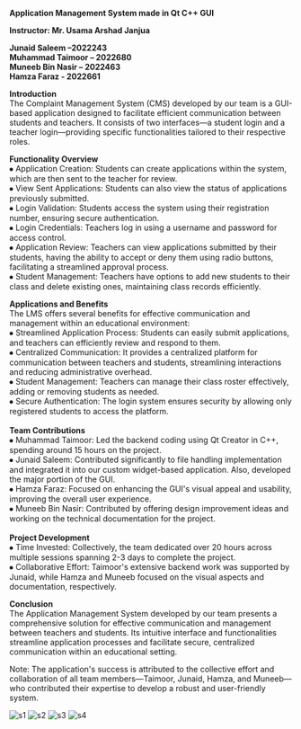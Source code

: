 **Application Management System made in Qt C++ GUI**<br>

**Instructor: Mr. Usama Arshad Janjua**

**Junaid Saleem –2022243** <br>
**Muhammad Taimoor – 2022680** <br>
**Muneeb Bin Nasir – 2022463**<br>
**Hamza Faraz - 2022661**<br>

**Introduction**<br>
The Complaint Management System (CMS) developed by our team is a GUI-based application designed to facilitate efficient communication between students and teachers. It consists of two interfaces—a student login and a teacher login—providing specific functionalities tailored to their respective roles.

**Functionality Overview**<br>
⦁	Application Creation: Students can create applications within the system, which are then sent to the teacher for review.<br>
⦁	View Sent Applications: Students can also view the status of applications previously submitted.<br>
⦁	Login Validation: Students access the system using their registration number, ensuring secure authentication.<br>
⦁	Login Credentials: Teachers log in using a username and password for access control.<br>
⦁	Application Review: Teachers can view applications submitted by their students, having the ability to accept or deny them using radio buttons, facilitating a streamlined approval process.<br>
⦁	Student Management: Teachers have options to add new students to their class and delete existing ones, maintaining class records efficiently.<br>

**Applications and Benefits**<br>
The LMS offers several benefits for effective communication and management within an educational environment:<br>
⦁	Streamlined Application Process: Students can easily submit applications, and teachers can efficiently review and respond to them.<br>
⦁	Centralized Communication: It provides a centralized platform for communication between teachers and students, streamlining interactions and reducing administrative overhead.<br>
⦁	Student Management: Teachers can manage their class roster effectively, adding or removing students as needed.<br>
⦁	Secure Authentication: The login system ensures security by allowing only registered students to access the platform.<br>
<br>
**Team Contributions**<br>
⦁	Muhammad Taimoor: Led the backend coding using Qt Creator in C++, spending around 15 hours on the project.<br>
⦁	Junaid Saleem: Contributed significantly to file handling implementation and integrated it into our custom widget-based application. Also, developed the major portion of the GUI.<br>
⦁	Hamza Faraz: Focused on enhancing the GUI's visual appeal and usability, improving the overall user experience.<br>
⦁	Muneeb Bin Nasir: Contributed by offering design improvement ideas and working on the technical documentation for the project.<br>
<br>
**Project Development**<br>
⦁	Time Invested: Collectively, the team dedicated over 20 hours across multiple sessions spanning 2-3 days to complete the project.<br>
⦁	Collaborative Effort: Taimoor's extensive backend work was supported by Junaid, while Hamza and Muneeb focused on the visual aspects and documentation, respectively.<br>

**Conclusion**<br>
The Application Management System developed by our team presents a comprehensive solution for effective communication and management between teachers and students. Its intuitive interface and functionalities streamline application processes and facilitate secure, centralized communication within an educational setting.<br>

Note: The application's success is attributed to the collective effort and collaboration of all team members—Taimoor, Junaid, Hamza, and Muneeb—who contributed their expertise to develop a robust and user-friendly system.<br>

![s1](https://github.com/JunaidSalim/Complaint_Management_System_Qt_Cplusplus_GUI/assets/115392538/41923a99-ac93-4d81-8332-374f5aa521e7)
![s2](https://github.com/JunaidSalim/Complaint_Management_System_Qt_Cplusplus_GUI/assets/115392538/a4e4f1e7-6af8-477a-a776-e956820502de)
![s3](https://github.com/JunaidSalim/Complaint_Management_System_Qt_Cplusplus_GUI/assets/115392538/84eb3474-faa7-40dd-821b-f578acbd747d)
![s4](https://github.com/JunaidSalim/Complaint_Management_System_Qt_Cplusplus_GUI/assets/115392538/2dd7172e-04ab-428c-8d3f-1fbc4c5339e3)

